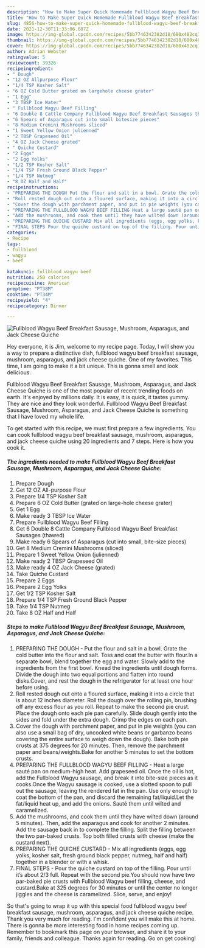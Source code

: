 ```yaml
---
description: "How to Make Super Quick Homemade Fullblood Wagyu Beef Breakfast Sausage, Mushroom, Asparagus, and Jack Cheese Quiche"
title: "How to Make Super Quick Homemade Fullblood Wagyu Beef Breakfast Sausage, Mushroom, Asparagus, and Jack Cheese Quiche"
slug: 4856-how-to-make-super-quick-homemade-fullblood-wagyu-beef-breakfast-sausage-mushroom-asparagus-and-jack-cheese-quiche
date: 2021-12-30T11:33:06.687Z
image: https://img-global.cpcdn.com/recipes/5bb7746342382d18/680x482cq70/fullblood-wagyu-beef-breakfast-sausage-mushroom-asparagus-and-jack-cheese-quiche-recipe-main-photo.jpg
thumbnail: https://img-global.cpcdn.com/recipes/5bb7746342382d18/680x482cq70/fullblood-wagyu-beef-breakfast-sausage-mushroom-asparagus-and-jack-cheese-quiche-recipe-main-photo.jpg
cover: https://img-global.cpcdn.com/recipes/5bb7746342382d18/680x482cq70/fullblood-wagyu-beef-breakfast-sausage-mushroom-asparagus-and-jack-cheese-quiche-recipe-main-photo.jpg
author: Adrian Webster
ratingvalue: 5
reviewcount: 39326
recipeingredient:
- " Dough"
- "12 OZ Allpurpose Flour"
- "1/4 TSP Kosher Salt"
- "6 OZ Cold Butter grated on largehole cheese grater"
- "1 Egg"
- "3 TBSP Ice Water"
- " Fullblood Wagyu Beef Filling"
- "6 Double 8 Cattle Company Fullblood Wagyu Beef Breakfast Sausages thawed"
- "6 Spears of Asparagus cut into small bitesize pieces"
- "8 Medium Cremini Mushrooms sliced"
- "1 Sweet Yellow Onion julienned"
- "2 TBSP Grapeseed Oil"
- "4 OZ Jack Cheese grated"
- " Quiche Custard"
- "2 Eggs"
- "2 Egg Yolks"
- "1/2 TSP Kosher Salt"
- "1/4 TSP Fresh Ground Black Pepper"
- "1/4 TSP Nutmeg"
- "8 OZ Half and Half"
recipeinstructions:
- "PREPARING THE DOUGH Put the flour and salt in a bowl. Grate the cold butter into the flour and salt. Toss and coat the butter with flour.In a separate bowl, blend together the egg and water. Slowly add to the ingredients from the first bowl. Knead the ingredients until dough forms. Divide the dough into two equal portions and flatten into round disks.Cover, and rest the dough in the refrigerator for at least one hour before using."
- "Roll rested dough out onto a floured surface, making it into a circle that is about 12 inches diameter. Roll the dough over the rolling pin, brushing off any excess flour as you roll. Repeat to make the second pie crust. Place the dough onto each pie pan carefully. Slide dough gently into the sides and fold under the extra dough. Crimp the edges on each pan."
- "Cover the dough with parchment paper, and put in pie weights (you can also use a small bag of dry, uncooked white beans or garbanzo beans covering the entire surface to weigh down the dough). Bake both pie crusts at 375 degrees for 20 minutes. Then, remove the parchment paper and beans/weights.Bake for another 5 minutes to set the bottom crusts."
- "PREPARING THE FULLBLOOD WAGYU BEEF FILLING Heat a large sauté pan on medium-high heat. Add grapeseed oil. Once the oil is hot, add the Fullblood Wagyu sausage, and break it into bite-size pieces as it cooks.Once the Wagyu sausage is cooked, use a slotted spoon to pull out the sausage, leaving the rendered fat in the pan. Use only enough to coat the bottom of the pan, and discard the remaining fat/liquid.Let the fat/liquid heat up, and add the onions. Sauté them until wilted and caramelized."
- "Add the mushrooms, and cook them until they have wilted down (around 5 minutes). Then, add the asparagus and cook for another 2 minutes. Add the sausage back in to complete the filling. Split the filling between the two par-baked crusts. Top both filled crusts with cheese (make the custard next)."
- "PREPARING THE QUICHE CUSTARD Mix all ingredients (eggs, egg yolks, kosher salt, fresh ground black pepper, nutmeg, half and half) together in a blender or with a whisk."
- "FINAL STEPS Pour the quiche custard on top of the filling. Pour until it’s about 2/3 full. Repeat with the second pie.You should now have two par-baked pie crusts with Fullblood Wagyu beef filling, cheese, and custard.Bake at 325 degrees for 30 minutes or until the center no longer jiggles and the cheese is caramelized. Slice, serve, and enjoy!"
categories:
- Recipe
tags:
- fullblood
- wagyu
- beef

katakunci: fullblood wagyu beef 
nutrition: 250 calories
recipecuisine: American
preptime: "PT38M"
cooktime: "PT34M"
recipeyield: "4"
recipecategory: Dinner

---
```



![Fullblood Wagyu Beef Breakfast Sausage, Mushroom, Asparagus, and Jack Cheese Quiche](https://img-global.cpcdn.com/recipes/5bb7746342382d18/680x482cq70/fullblood-wagyu-beef-breakfast-sausage-mushroom-asparagus-and-jack-cheese-quiche-recipe-main-photo.jpg)

Hey everyone, it is Jim, welcome to my recipe page. Today, I will show you a way to prepare a distinctive dish, fullblood wagyu beef breakfast sausage, mushroom, asparagus, and jack cheese quiche. One of my favorites. This time, I am going to make it a bit unique. This is gonna smell and look delicious.



Fullblood Wagyu Beef Breakfast Sausage, Mushroom, Asparagus, and Jack Cheese Quiche is one of the most popular of recent trending foods on earth. It's enjoyed by millions daily. It is easy, it is quick, it tastes yummy. They are nice and they look wonderful. Fullblood Wagyu Beef Breakfast Sausage, Mushroom, Asparagus, and Jack Cheese Quiche is something that I have loved my whole life.


To get started with this recipe, we must first prepare a few ingredients. You can cook fullblood wagyu beef breakfast sausage, mushroom, asparagus, and jack cheese quiche using 20 ingredients and 7 steps. Here is how you cook it.

<!--inarticleads1-->

##### The ingredients needed to make Fullblood Wagyu Beef Breakfast Sausage, Mushroom, Asparagus, and Jack Cheese Quiche:

1. Prepare  Dough
1. Get 12 OZ All-purpose Flour
1. Prepare 1/4 TSP Kosher Salt
1. Prepare 6 OZ Cold Butter (grated on large-hole cheese grater)
1. Get 1 Egg
1. Make ready 3 TBSP Ice Water
1. Prepare  Fullblood Wagyu Beef Filling
1. Get 6 Double 8 Cattle Company Fullblood Wagyu Beef Breakfast Sausages (thawed)
1. Make ready 6 Spears of Asparagus (cut into small, bite-size pieces)
1. Get 8 Medium Cremini Mushrooms (sliced)
1. Prepare 1 Sweet Yellow Onion (julienned)
1. Make ready 2 TBSP Grapeseed Oil
1. Make ready 4 OZ Jack Cheese (grated)
1. Take  Quiche Custard
1. Prepare 2 Eggs
1. Prepare 2 Egg Yolks
1. Get 1/2 TSP Kosher Salt
1. Prepare 1/4 TSP Fresh Ground Black Pepper
1. Take 1/4 TSP Nutmeg
1. Take 8 OZ Half and Half




<!--inarticleads2-->

##### Steps to make Fullblood Wagyu Beef Breakfast Sausage, Mushroom, Asparagus, and Jack Cheese Quiche:

1. PREPARING THE DOUGH - Put the flour and salt in a bowl. Grate the cold butter into the flour and salt. Toss and coat the butter with flour.In a separate bowl, blend together the egg and water. Slowly add to the ingredients from the first bowl. Knead the ingredients until dough forms. Divide the dough into two equal portions and flatten into round disks.Cover, and rest the dough in the refrigerator for at least one hour before using.
1. Roll rested dough out onto a floured surface, making it into a circle that is about 12 inches diameter. Roll the dough over the rolling pin, brushing off any excess flour as you roll. Repeat to make the second pie crust. Place the dough onto each pie pan carefully. Slide dough gently into the sides and fold under the extra dough. Crimp the edges on each pan.
1. Cover the dough with parchment paper, and put in pie weights (you can also use a small bag of dry, uncooked white beans or garbanzo beans covering the entire surface to weigh down the dough). Bake both pie crusts at 375 degrees for 20 minutes. Then, remove the parchment paper and beans/weights.Bake for another 5 minutes to set the bottom crusts.
1. PREPARING THE FULLBLOOD WAGYU BEEF FILLING - Heat a large sauté pan on medium-high heat. Add grapeseed oil. Once the oil is hot, add the Fullblood Wagyu sausage, and break it into bite-size pieces as it cooks.Once the Wagyu sausage is cooked, use a slotted spoon to pull out the sausage, leaving the rendered fat in the pan. Use only enough to coat the bottom of the pan, and discard the remaining fat/liquid.Let the fat/liquid heat up, and add the onions. Sauté them until wilted and caramelized.
1. Add the mushrooms, and cook them until they have wilted down (around 5 minutes). Then, add the asparagus and cook for another 2 minutes. Add the sausage back in to complete the filling. Split the filling between the two par-baked crusts. Top both filled crusts with cheese (make the custard next).
1. PREPARING THE QUICHE CUSTARD - Mix all ingredients (eggs, egg yolks, kosher salt, fresh ground black pepper, nutmeg, half and half) together in a blender or with a whisk.
1. FINAL STEPS - Pour the quiche custard on top of the filling. Pour until it’s about 2/3 full. Repeat with the second pie.You should now have two par-baked pie crusts with Fullblood Wagyu beef filling, cheese, and custard.Bake at 325 degrees for 30 minutes or until the center no longer jiggles and the cheese is caramelized. Slice, serve, and enjoy!




So that's going to wrap it up with this special food fullblood wagyu beef breakfast sausage, mushroom, asparagus, and jack cheese quiche recipe. Thank you very much for reading. I'm confident you will make this at home. There is gonna be more interesting food in home recipes coming up. Remember to bookmark this page on your browser, and share it to your family, friends and colleague. Thanks again for reading. Go on get cooking!
